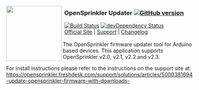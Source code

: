 <img align="left" height="150" src="http://albahra.com/opensprinkler/icon-new.png"><h3>&nbsp;OpenSprinkler Updater [![GitHub version](https://badge.fury.io/gh/salbahra%2FOpenSprinkler-Updater.svg)](http://badge.fury.io/gh/salbahra%2FOpenSprinkler-Updater)</h3>
&nbsp;[![Build Status](https://api.travis-ci.org/salbahra/OpenSprinkler-Updater.svg?branch=master)](https://travis-ci.org/) [![devDependency Status](https://david-dm.org/salbahra/OpenSprinkler-Updater/dev-status.svg)](https://david-dm.org/salbahra/OpenSprinkler-Updater#info=devDependencies)  
&nbsp;[Official Site][official] | [Support][help] | [Changelog][changelog]  
<br>
The OpenSprinkler firmware updater tool for Arduino based devices. This application supports OpenSprinkler v2.0, v2.1, v2.2 and v2.3.

For install instructions please refer to the instructions on the support site at: https://opensprinkler.freshdesk.com/support/solutions/articles/5000381694-update-opensprinkler-firmware-with-downloads-

[official]: https://opensprinkler.com
[help]: http://support.opensprinkler.com
[changelog]: https://github.com/salbahra/OpenSprinkler-Updater/releases
